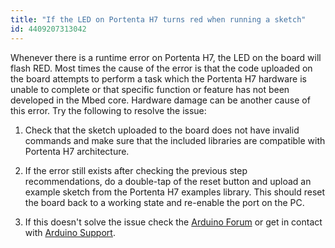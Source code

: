 ```yaml
---
title: "If the LED on Portenta H7 turns red when running a sketch"
id: 4409207313042
---
```


Whenever there is a runtime error on Portenta H7, the LED on the board will flash RED. Most times the cause of the error is that the code uploaded on the board attempts to perform a task which the Portenta H7 hardware is unable to complete or that specific function or feature has not been developed in the Mbed core. Hardware damage can be another cause of this error. Try the following to resolve the issue:

1. Check that the sketch uploaded to the board does not have invalid commands and make sure that the included libraries are compatible with Portenta H7 architecture.

2. If the error still exists after checking the previous step recommendations, do a double-tap of the reset button and upload an example sketch from the Portenta H7 examples library. This should reset the board back to a working state and re-enable the port on the PC.

3. If this doesn't solve the issue check the [Arduino Forum](https://forum.arduino.cc/c/official-hardware/portenta-family/91) or get in contact with [Arduino Support](https://www.arduino.cc/en/contact-us/).
